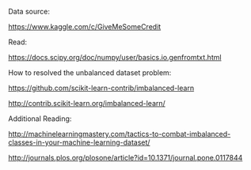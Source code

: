 Data source:

https://www.kaggle.com/c/GiveMeSomeCredit

Read:

https://docs.scipy.org/doc/numpy/user/basics.io.genfromtxt.html

How to resolved the unbalanced dataset problem:

https://github.com/scikit-learn-contrib/imbalanced-learn

http://contrib.scikit-learn.org/imbalanced-learn/


Additional Reading:

http://machinelearningmastery.com/tactics-to-combat-imbalanced-classes-in-your-machine-learning-dataset/

http://journals.plos.org/plosone/article?id=10.1371/journal.pone.0117844

